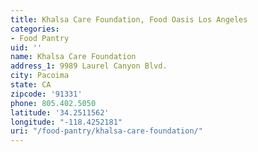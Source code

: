 ```yaml
---
title: Khalsa Care Foundation, Food Oasis Los Angeles
categories:
- Food Pantry
uid: ''
name: Khalsa Care Foundation
address_1: 9989 Laurel Canyon Blvd.
city: Pacoima
state: CA
zipcode: '91331'
phone: 805.402.5050
latitude: '34.2511562'
longitude: "-118.4252181"
uri: "/food-pantry/khalsa-care-foundation/"
---
```


